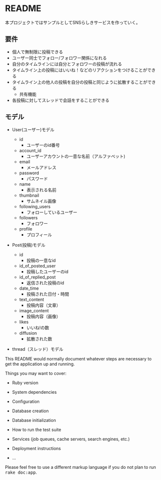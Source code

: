 # README

本プロジェクトではサンプルとしてSNSらしきサービスを作っていく。

## 要件

* 個人で無制限に投稿できる
* ユーザー同士でフォロー/フォロワー関係になれる
* 自分のタイムラインには自分とフォロワーの投稿が流れる
* タイムライン上の投稿にはいいね！などのリアクションをつけることができる
* タイムライン上の他人の投稿を自分の投稿と同じように拡散することができる
  * 共有機能
* 各投稿に対してスレッドで会話をすることができる


## モデル

* User(ユーザー)モデル
  * id
    * ユーザーのid番号
  * account_id
    * ユーザーアカウントの一意な名前（アルファベット)
  * email
    * メールアドレス
  * password
    * パスワード
  * name
    * 表示される名前
  * thumbnail
    * サムネイル画像
  * following_users
    * フォローしているユーザー
  * followers
    * フォロワー
  * profile
    * プロフィール

* Post(投稿)モデル
  * id
    * 投稿の一意なid
  * id_of_posted_user
    * 投稿したユーザーのid
  * id_of_replied_post
    * 返信された投稿のid
  * date_time
    * 投稿された日付・時間
  * text_content
    * 投稿内容（文章）
  * image_content
    * 投稿内容（画像）
  * likes
    * いいね!の数
  * diffusion
    * 拡散された数
* thread（スレッド）モデル

This README would normally document whatever steps are necessary to get the
application up and running.

Things you may want to cover:

* Ruby version

* System dependencies

* Configuration

* Database creation

* Database initialization

* How to run the test suite

* Services (job queues, cache servers, search engines, etc.)

* Deployment instructions

* ...


Please feel free to use a different markup language if you do not plan to run
<tt>rake doc:app</tt>.
